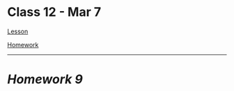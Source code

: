 # Class 12 - Mar 7

[Lesson](./Lesson12.pdf)

[Homework](./Homework12.pdf)

---

# **_Homework 9_**
